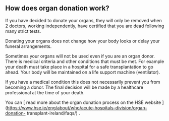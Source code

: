 ##  How does organ donation work?

If you have decided to donate your organs, they will only be removed when 2
doctors, working independently, have certified that you are dead following
many strict tests.

Donating your organs does not change how your body looks or delay your funeral
arrangements.

Sometimes your organs will not be used even if you are an organ donor. There
is medical criteria and other conditions that must be met. For example your
death must take place in a hospital for a safe transplantation to go ahead.
Your body will be maintained on a life support machine (ventilator).

If you have a medical condition this does not necessarily prevent you from
becoming a donor. The final decision will be made by a healthcare professional
at the time of your death.

You can [ read more about the organ donation process on the HSE website
](https://www.hse.ie/eng/about/who/acute-hospitals-division/organ-donation-
transplant-ireland/faqs/) .

